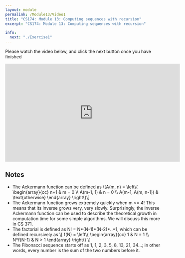 ```yaml
---
layout: module
permalink: /Module13/Video1
title: "CS174: Module 13: Computing sequences with recursion"
excerpt: "CS174: Module 13: Computing sequences with recursion"

info:
  next: "./Exercise1"
---
```


Please watch the video below, and click the next button once you have finished

<iframe width="560" height="315" src="https://www.youtube.com/embed/32LkfIQ-IpE" frameborder="0" allow="accelerometer; autoplay; clipboard-write; encrypted-media; gyroscope; picture-in-picture" allowfullscreen></iframe>

<h2>Notes</h2>


<ul>
<li>The Ackermann function can be defined as 
\[A(m, n) = \left\{  \begin{array}{cc} n+1 & m = 0 \\ A(m-1, 1) & n = 0 \\ A(m-1, A(m, n-1)) & \text{otherwise} \end{array}  \right\}\]
</li>
<li>The Ackermann function grows extremely quickly when m >= 4!  This means that its inverse grows very, very slowly.  Surprisingly, the inverse Ackermann function can be used to describe the theoretical growth in computation time for some simple algorithms.  We will discuss this more in CS 371.</li>
<li>The factorial is defined as N! = N*(N-1)*(N-2)*..*1, which can be defined recursively as
\[ f(N) = \left\{ \begin{array}{cc} 1 & N = 1 \\ N*f(N-1) & N > 1 \end{array} \right\} \]
</li>
<li>The Fibonacci sequence starts off as 1, 1, 2, 3, 5, 8, 13, 21, 34...; in other words, every number is the sum of the two numbers before it.</li>
</ul>
